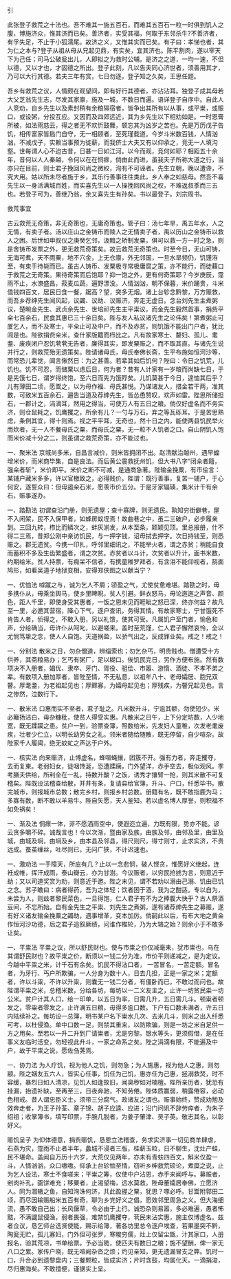 引

此张登子救荒之十法也。吾不难其一施五百石，而难其五百石一粒一时俱到饥人之腹，博施济众，惟其济而已矣。善济者，实受其福，何取于东邻杀牛?不善济者，有孚失足，不止于小狐濡尾。故济之义，又惟其实而已矣。有子曰：孝悌也者，其为仁之本与?登子从祖从母从兄起见鼎，有实矣，宜其济也。陈平割肉，遂以宰天下为己任；司马公破瓮出儿，人即拟之为救时公辅。是济之之道，一均一速，不但以德，又以才也，才固德之所出。登子此刻，凡以告夫同心济世者，须善用其才，乃可以大行其德。若夫三年有赏，七日勿逐，登子知之久矣，王思任题。

吾乡有救荒之议，人情颇在观望间，即有好行其德者，亦沾沾耳。独登子成其母若大父芝翁先生志，尽发其家廪，施及一城，不数日而遍。语详登子自序中。自此人人竞劝，自乡先生以及素封稍有余粮隔宿者，皆争出其所有以从事，或平粜，或赈口，或设粥，分投互应。又因而及四郊远近，其为乡先生以下相劝如是。一时恩膏所被，如法雨慈云，得之者无不欢忻鼓舞，顿忘其为凶岁之苦也。先是万历戊子告饥，相传富家皆扃门自守，无一相顾者，至死瑾载道。今岁斗米数百钱，人情汹汹，不减戊子，实赖当事预为徙薪，而我侪士大夫又有以仰承之，竞无一人填沟壑。世每谓人心不迨古昔，日甚一日如江河。以今而观，竞何如耶？相距五十余年，昔何以人人秦越，令何以在在恫瘝，倘由此而进，虽我夫子所称大道之行，当亦只在目前，则士君子挽回风尚之微权，洵有不可诬者。先生立朝，晚以遭谗，不究大用。姑以所未尽者施于乡，其乐行善事往往类此，乡人奉之如慈母。然吾不喜先生以一身活满城百姓，而实喜先生以一人操挽回风尚之权，不难返叔季而三五也。若登子可为，善继乃翁，余又喜先生有孙矣。书以最登子。刘宗周书。


救荒事宜

古云救荒无奇策，非无奇策也，无庸奇策也。管子曰：汤七年旱，禹五年水，人之无情，有卖子者。汤以庄山之金铸币而赎人之无情卖子者，禹以历山之金铸币以救人之困。后世如申叔仪之庚癸乞邻，汲黯之矫制发粟，俱可以救一方一时之急，则是舍铸币发票之外，更无救荒奇策矣。故云救荒无奇策也。时至今日，无山可铸，无海可煮，天不雨粟，地不穴金，上无仓廪，外无邻国，一旦水旱频仍，饥馑洊至，有束手待毙而已。虽古人铸币、发粟极寻常极庸腐之策，亦不能行，而徒藉口于救荒之无奇策。果待奇策而后饱耶？抑一饱之外，更有何奇策耶？今岁庚辰，霪雨不止，水潦盛昌，菽麦瓜蔬，遍野漂没。人情汹汹，朝不保暮，米价踊贵，斗米值钱四百文，居民日食一餐，踞高？望，突多无烟。诸上台轸念黔黎，万方赈救，而吾乡荐绅先生闻风起，议蠲、议助、议赈济，奔走无虚日。念台刘先生主煮粥议，楚畹金先生、武贞余先生、世培祁先生主平粜议，而金先生毅然首事，捐赀平籴七百余石，民食其惠已三十余日矣。陛与友人私议诸先生之论伟矣！第煮粥止可厦乞人，而不及寒士，平籴止可及中户，而不及赤贫，则饥饿不能出门户者，犹比闾是也。陛欲捐赀籴米，查什家版籍而栉比之。凡有故家寒士、嫠妇、孤儿、耄耋、废疾闭户忍饥茕茕无告者，廉得其实，即发粟赈之，而不取其直。与诸先生说并行之，则救荒殆无遗策矣。陛请诸母氏，母氏奉佛长斋，生平布施如恒河沙等，而常恐儿辈觉，闻言愀然日：为之甚善。若辈其如后饥何？陛曰：令日之饥荒，儿饥也。饥不可忍，而储粟以虑后日，何为者？昔有人计家有一岁粮而尚缺七日，于是先饿七日，谓岁得终饱，至六日而先为饿殍矣。儿饥莫甚于今日，遑恤其后乎？儿有薄田二顷，愿鬻之，以为母作福．母氏甚悦。乃谋诸友人，措金若干两，准其数，可致米五百余石，遍告当道及荐绅先生，皆怂恿赞叹，欢声如雷。陛思所储担石，一郡计之，涓滴耳，然用之得当，可使万人有五日之粮。倘仅好虚名而不务实济，则仓鼠耗之，饥鹰攫之，所余有儿？一勺与万石，弃之等瓦砾耳。于是苦思熟虑，条例其宜，得十则焉。视之平平耳，无奇也，然十日之内，能使两县饥民举火而炊者，无一人不餐母氏之粟，而母氏之粟，无一粒不人饥者之口。自山阴饥人饱而米价减十分之二，则虽谓之救荒奇策，亦不能过也。

一、聚米法
京城尚多米，自昌言减价，则米皆拥闭不出。赵清献治越州，遇早蝗增米价，而米商毕集，自是良法。而后黄公震救抚州饥，但大书八字“闭籴者籍，强籴者斩”，米价即平。米价之断不可减，是通商急著。陛输金挽粟，有市侩言：某铺户藏米多多，许以官檄致之，必得贱价。陛谓：既行善事，复苦一铺户，于心何安，遂誓众曰：但毋遏籴石米，愿羡市价五分。于是牙家辐辏，集米计千有余石，赈事遂办。

一、踏勘法
初谓查沿门册，则无遗屋；查十寡牌，则无遗民。孰知穷街僻巷，屋不入闲架，民不入保甲者，如蜂房蚁垤焉！故曲巷之中，虽二三破户，必步履亲到。三回九转，栉比而鳞次之，蚌灰湔发，从本至条，颖颖见顶。里总报册，什不得二三焉，昔郑公刚中亲访饥民，与一押字钱，诏毋拭去押字。次日持钱至，则悉赈之。郡无遗贫。今携一印扎，呼邻里细讯之，不能举火者，谓之赤贫；稍能自食而蓄积不多及生齿繁盛者，谓之次贫。赤贫者以斗计，次贫者以升计，面书米数，约期给米。贫人持票，有痴呆不信者，有携童稚罗拜者，有含泪不能仰视者，鹄面鸠形，如看吴道子地狱变相，安得郑侠图之以献当宁？

一、优恤法
嘑蹴之与，诚为乞人不屑；骄盈之气，尤使贫惫难堪。踏勘之时，毋多携仆从，毋乘坐舆马，使乡里睥睨，贫人引避。鲜衣怒马，毋论迤迤之声音、颜色，距人千里，即使身受其惠者，一饭之恩未见而睚眦之怒已深，终亦何益？故凡至一里，必邀其营宿，降心下气，逐户查讯，务得其情。有故家寒士，宁甘饿死不肯告人者，侦得之，不敢入册，另以礼馈，使其可受。凡属饥户至门者，愉色和声，分给确当，毋许仆从呵叱，以避嗟来。盖时至荒馑，仁人君子懈然哀怜，全以尤悯笃挚之念，使人人自饱。天道祸盈，以骄气出之，反成罪业矣。戒之！戒之！

一、分别法
散米之日，勿杂僧道，辨缁索也；勿乞杂丐，明贵贱也。僧遭受十方供养，其斋粮易办；乞丐有粥厂，足以糊口。俟饥民完日，另作方便布施。然有数项决不入册者，娼优、隶卒、牙门、胥役、驵侩、市嚣、游惰、酒徒、不孝不弟之辈。有数项入册加厚者，皆陛至情，不无私意，以祖年八十、老母孀居、胞兄双瞽。厚耄耋，为老祖起见也；厚鳏寡，为孀母起见也；厚残疾，为瞽兄起见也。言之惨然，泣数行下。

一、散米法
口惠而实不至者，君子耻之。凡米数升斗，宁逾其额，勿使短少。米必簸扬洁白，毋杂糠秕，使贫人得受实惠。凡散米之日午，上下分定坊数，人少地宽，既无蹂躏之患。贫户一到，验票查簿，照数给米，先发妇人童稚，次发老耄废疾，壮者少伫立，以明长幼男女之礼。领米者随给随散，既无停留，自少喧杂。故陛家千人履阈，绝无蚊虻之声达于户外。

一、核实法
向来赈济，止博虚名，蜂喧蝇攘，团簇不开。强有力者，奔走攫夺，去而复柬。老弱妇女，徒咽馋涎，恐遭蹂躏，门外望洋，赤手空去，极似观风。季考膳夫供给，所利全在一乱，持数升酸？之饭，诱秀才攘臂一抢，则其米散不可复稽矣。陛既设法稽查给散，并井有条，复请县给官簿，升斗、户口，纤悉毕书。散完城市，则报城市总数；散完乡村，则报乡村总数。册籍有名，既不敢指鹿为马；多寡有数，断不敢以羊易牛。陛自矢愿，天人鉴知。若以虚名博人厚誉，则积福不如免祸矣！

一、渐及法
恫瘝一体，非不愿洒雨空中，使遐迩立遍，力既有限，势亦不能。谚云贪多嚼不碎。诚哉言也！今以次渐，暨由家及族，由族及邻，由邻及里，由里及城，由城及坰，由坰及乡，由本县及邻县，得尺则尺，得寸则寸，止求实济，不贵远成。蚕茧缫丝，吐尽则已，无问广狭，不计迟速也。

一、激劝法
一手障天，所庇有几？止以一念悲悯，破人悭贪，惟愿好义继起，连衽成帷，挥汗成雨，泰山瓣云，亦为甘澍。今议赈者，以穷民抢掳为言，则意近于劫；又以司道奖赏为劝，则意近于邀。陛之末见，谓不若劝以溺由己溺、饥由已饥之念。苏子瞻曰：病者得药，吾为之体轻；饮者困于酒，我为之酣适。专以自为，未尝为人，则兹者黎民菜色，一旦得饱，仁人君子有不为之捧腹大快乎？古人祭酒豆间，不忘所始。自有金先生之平粜、刘先生之煮粥，遂有诸荐绅先生之募赈，遂有好义诸友输金挽粟之蠲助，遇事增革，变本加厉。倘嗣此以后，有布大地之黄金作恒河沙功德，后之君子追叙厥绩，问谁作椎轮，乃为大辂之始？则余小于不敢多让矣。

一、平粜法
平粜之议，所以舒民财也。使与市粜之价仅减毫耒，犹市粜也，乌在其谓舒民财也？故平粜之价，断须以一钱二分为准，市价平则递减之，是为定议。今越中平粜之米，计千石有余矣。饥民不得沾口者， 一苦冒名，一苦定额。冒名者，为牙行、丐户所欺骗，一人分身为数十人，日去几担，正是一家之米；定额者，许以斗粜，不许以升粜，则囊无一钱二分者，有僵卧而已，不敢过而问也。故陛谓平粜之米，总稽米数，分给各坊，每坊以一二义友主之，止许一坊贫民粜一坊公米。贫户计其人口，给一印单，以五日为率，日需几升，五日需几斗。顿粜者顿发之，零粜者零发之，止许满五日粮，毋得多逾口数。下户有口数未满者，许五日内陆续补之。每坊设一总簿，明书某户名下粜水几次、去米几斗，则米之出入纤悉可考，以杜侵渔。单中口数一足，则禁其重来，以防欺骗，则是一坊之米自足供一方之用矣。至若以一升二升到厂请粜者，尤是穷黎。银水等头，更须假借，是在任事义友临时活变，勿轻视此升斗，一家之命系之矣。陛之涓滴有限，不能遍及中户，故于平粜之说，愿佐刍荛焉。

一、协力法
为人疗饥，视为他人之饥，则勿急；为人施惠，视为他人之惠，则勿颛。陛之姻友五六人，皆实心任事，饥任为己饥，惠亦任为己惠，拯溺救焚，时不容缓，暴烈日如人清凉，见饥人如逢故旧，闻臭秽如对楠檀。陛所亲历者，犹恐有挂漏，抬遗补缺，至再至三，日夜奔驰，不知劳倦。陛体质赢弱，稍露倦容，必动色相戒。昔人谓忠臣义士，须带三分腐气。政诸友之谓也。赈事始终，赞成劝勉及效奔走者，为王子孙荃、章子锦、胡子应逵、应进；沿门问讯不辞劳瘁者，为朱子绍祖；收掌簿书，填写印票，手腕几脱者，为姜子肇津、吴子英。敬志其名，以彰好义。

赈饥呈子
为仰体德意，捐赀赈饥，恳恩立法稽查，务求实济事一切见商羊肆虐，石燕为灾，霪雨不止者半年，蠡城不浸者三版，桂薪玉粒，日不聊生，沈灶产蛙，民不堪命。盖闻自万历十六岁，大荒仅见两年，亦未有青蚨四百文，斛米仅盈一斗，人情汹汹，众口嗷嗷。仰承上台轸恤至情，窃听乡绅救荒硕论，煮糜之说，止为乞人设法，寒士不食嗟来；平粜之筹，仅使中户沾恩，赤手来闻呼与。募赈者，剜肉补孔，画饼难充；移粟者，止渴望梅，远水莫救。陛母董孀居奉佛，立愿济人。同为涸辙之鱼，自知洵洙何济，共此盈握之粟，犹思？啄必呼。甘鬻附郭田二顷，而尽因输赈船米五百有奇，聊为乡党好义之倡，愿效邻里周急之义。但大海细流，愚不敢自己出；长风偃草，令必由于上行。诚恐杂则易嚣，多必难遍，愚者怖黠，不满鼹鼠侵渔，弱者畏强，难禁饥鹰攫夺，茕民未沾实惠，施主仅博虚名。兹者佥议，恳乞师台选贤使能，赐示给簿，著各坊里总令逐户埃查，若果墨突不黔，陶瓮无贮，孤儿寡妇，门外但可张罗，寒畯穷儒，灶上仅留尘甑，汁其家口，人册报名，验其荒凉，书单给票。予必当陒，使匹夫有数日之粮；施不望酬，俾一家无八口之累。家传户晓，既无喧阙杂沓之烦；灼见亲知，更无遗漏冒支之弊。饥时一口，升合必到遗黎盘内；三餐颗粒，皆成实济；片时含鼓，均属化天。一滴捐浚，尽归惠海矣。不敢擅便，谨据实上呈。
